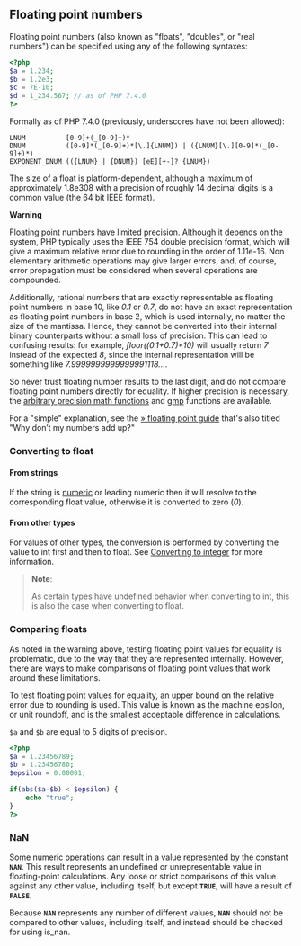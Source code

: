 Floating point numbers
----------------------

Floating point numbers (also known as "floats", "doubles", or "real
numbers") can be specified using any of the following syntaxes:

``` php
<?php
$a = 1.234; 
$b = 1.2e3; 
$c = 7E-10;
$d = 1_234.567; // as of PHP 7.4.0
?>
```

Formally as of PHP 7.4.0 (previously, underscores have not been
allowed):

    LNUM          [0-9]+(_[0-9]+)*
    DNUM          ([0-9]*(_[0-9]+)*[\.]{LNUM}) | ({LNUM}[\.][0-9]*(_[0-9]+)*)
    EXPONENT_DNUM (({LNUM} | {DNUM}) [eE][+-]? {LNUM})

The size of a float is platform-dependent, although a maximum of
approximately 1.8e308 with a precision of roughly 14 decimal digits is a
common value (the 64 bit IEEE format).

**Warning**

Floating point numbers have limited precision. Although it depends on
the system, PHP typically uses the IEEE 754 double precision format,
which will give a maximum relative error due to rounding in the order of
1.11e-16. Non elementary arithmetic operations may give larger errors,
and, of course, error propagation must be considered when several
operations are compounded.

Additionally, rational numbers that are exactly representable as
floating point numbers in base 10, like *0.1* or *0.7*, do not have an
exact representation as floating point numbers in base 2, which is used
internally, no matter the size of the mantissa. Hence, they cannot be
converted into their internal binary counterparts without a small loss
of precision. This can lead to confusing results: for example,
*floor((0.1+0.7)\*10)* will usually return *7* instead of the expected
*8*, since the internal representation will be something like
*7.9999999999999991118...*.

So never trust floating number results to the last digit, and do not
compare floating point numbers directly for equality. If higher
precision is necessary, the
<a href="/ref/bc.html" class="link">arbitrary precision math functions</a>
and <a href="/ref/gmp.html" class="link">gmp</a> functions are
available.

For a "simple" explanation, see the
<a href="http://floating-point-gui.de/" class="link external">» floating point guide</a>
that's also titled "Why don’t my numbers add up?"

### Converting to float

#### From strings

If the string is
<a href="/language/types/numeric-strings.html" class="link">numeric</a>
or leading numeric then it will resolve to the corresponding float
value, otherwise it is converted to zero (*0*).

#### From other types

For values of other types, the conversion is performed by converting the
value to <span class="type">int</span> first and then to <span
class="type">float</span>. See
<a href="/language/types/integer.html#language.types.integer.casting" class="link">Converting to integer</a>
for more information.

> **Note**:
>
> As certain types have undefined behavior when converting to <span
> class="type">int</span>, this is also the case when converting to
> <span class="type">float</span>.

### Comparing floats

As noted in the warning above, testing floating point values for
equality is problematic, due to the way that they are represented
internally. However, there are ways to make comparisons of floating
point values that work around these limitations.

To test floating point values for equality, an upper bound on the
relative error due to rounding is used. This value is known as the
machine epsilon, or unit roundoff, and is the smallest acceptable
difference in calculations.

`$a` and `$b` are equal to 5 digits of precision.

``` php
<?php
$a = 1.23456789;
$b = 1.23456780;
$epsilon = 0.00001;

if(abs($a-$b) < $epsilon) {
    echo "true";
}
?>
```

### NaN

Some numeric operations can result in a value represented by the
constant **`NAN`**. This result represents an undefined or
unrepresentable value in floating-point calculations. Any loose or
strict comparisons of this value against any other value, including
itself, but except **`TRUE`**, will have a result of **`FALSE`**.

Because **`NAN`** represents any number of different values, **`NAN`**
should not be compared to other values, including itself, and instead
should be checked for using <span class="function">is\_nan</span>.
